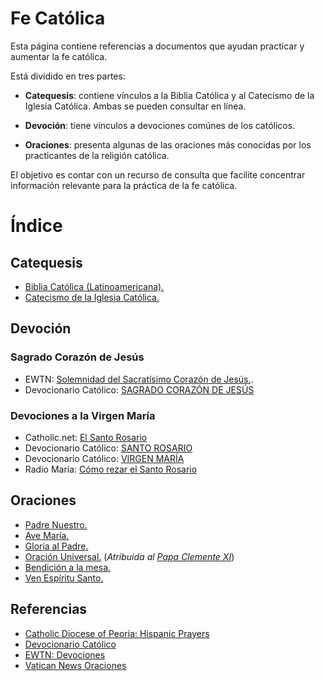 # Fe Católica

Esta página contiene referencias a documentos que ayudan practicar y aumentar la fe católica.

Está dividido en tres partes:

- **Catequesis**: contiene vínculos a la Biblia Católica y al Catecismo de la Iglesia Católica. Ambas se pueden consultar en línea.

- **Devoción**: tiene vínculos a devociones comúnes de los católicos.

- **Oraciones**: presenta algunas de las oraciones más conocidas por los practicantes de la religión católica.

El objetivo es contar con un recurso de consulta que facilite concentrar información relevante para la práctica de la fe católica.  


# Índice

## Catequesis
- [Biblia Católica (Latinoamericana).](https://www.bibliatodo.com/la-biblia/version/Latinoamericana-1995)
- [Catecismo de la Iglesia Católica.](https://www.vatican.va/archive/ccc/index_sp.htm)

## Devoción
### Sagrado Corazón de Jesús
- EWTN: [Solemnidad del Sacratísimo Corazón de Jesús.](https://www.ewtn.com/es/catolicismo/fiestas-liturgicas/sagrado-corazon-de-jesus-21154).
- Devocionario Católico: [SAGRADO CORAZÓN DE JESÚS](https://www.devocionario.com/jesucristo/corazon_1.html)

### Devociones a la Virgen María
- Catholic.net: [El Santo Rosario](https://es.catholic.net/op/articulos/13325/cat/540/el-santo-rosario.html#modal)
- Devocionario Católico: [SANTO ROSARIO](https://www.devocionario.com/maria/rosario_1.html)
- Devocionario Católico: [VIRGEN MARÍA](https://www.devocionario.com/maria/index.html)
- Radio María: [Cómo rezar el Santo Rosario](https://www.elsantorosario.es/como-rezar-el-rosario/)

## Oraciones
- [Padre Nuestro.](./oraciones/padre_nuestro.md)
- [Ave María.](./oraciones/ave_maria.md)
- [Gloria al Padre.](./oraciones/gloria_al_padre.md)
- [Oración Universal.](./oraciones/oracion_universal.md) (*Atribuida al [Papa Clemente XI](https://ec.aciprensa.com/wiki/Papa_Clemente_XI)*)
- [Bendición a la mesa.](./oraciones/bendicion_a_la_mesa.md)
- [Ven Espíritu Santo.](./oraciones/ven_espiritu_santo.md)

## Referencias
- [Catholic Diocese of Peoria: Hispanic Prayers](https://cdop.org/hispanic-prayers/)
- [Devocionario Católico](https://www.devocionario.com/index.html)
- [EWTN: Devociones](https://www.ewtn.com/es/catolicismo/devociones)
- [Vatican News Oraciones](https://www.vaticannews.va/es/oraciones.html)
